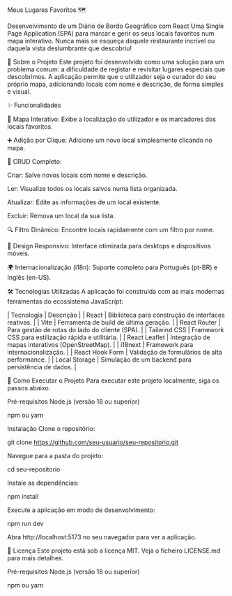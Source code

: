 Meus Lugares Favoritos 🗺️

Desenvolvimento de um Diário de Bordo Geográfico com React
Uma Single Page Application (SPA) para marcar e gerir os seus locais favoritos num mapa interativo. Nunca mais se esqueça daquele restaurante incrível ou daquela vista deslumbrante que descobriu!

🎯 Sobre o Projeto
Este projeto foi desenvolvido como uma solução para um problema comum: a dificuldade de registar e revisitar lugares especiais que descobrimos. A aplicação permite que o utilizador seja o curador do seu próprio mapa, adicionando locais com nome e descrição, de forma simples e visual.

✨ Funcionalidades

📍 Mapa Interativo: Exibe a localização do utilizador e os marcadores dos locais favoritos.

➕ Adição por Clique: Adicione um novo local simplesmente clicando no mapa.

📝 CRUD Completo:

Criar: Salve novos locais com nome e descrição.

Ler: Visualize todos os locais salvos numa lista organizada.

Atualizar: Edite as informações de um local existente.

Excluir: Remova um local da sua lista.

🔍 Filtro Dinâmico: Encontre locais rapidamente com um filtro por nome.

📱 Design Responsivo: Interface otimizada para desktops e dispositivos móveis.

🌍 Internacionalização (i18n): Suporte completo para Português (pt-BR) e Inglês (en-US).

🛠️ Tecnologias Utilizadas
A aplicação foi construída com as mais modernas ferramentas do ecossistema JavaScript:

| Tecnologia | Descrição |
| React | Biblioteca para construção de interfaces reativas. |
| Vite | Ferramenta de build de última geração. |
| React Router | Para gestão de rotas do lado do cliente (SPA). |
| Tailwind CSS | Framework CSS para estilização rápida e utilitária. |
| React Leaflet | Integração de mapas interativos (OpenStreetMap). |
| i18next | Framework para internacionalização. |
| React Hook Form | Validação de formulários de alta performance. |
| Local Storage | Simulação de um backend para persistência de dados. |

🚀 Como Executar o Projeto
Para executar este projeto localmente, siga os passos abaixo.

Pré-requisitos
Node.js (versão 18 ou superior)

npm ou yarn

Instalação
Clone o repositório:

git clone https://github.com/seu-usuario/seu-repositorio.git


Navegue para a pasta do projeto:

cd seu-repositorio


Instale as dependências:

npm install


Execute a aplicação em modo de desenvolvimento:

npm run dev


Abra http://localhost:5173 no seu navegador para ver a aplicação.

📄 Licença
Este projeto está sob a licença MIT. Veja o ficheiro LICENSE.md para mais detalhes.

Pré-requisitos
Node.js (versão 18 ou superior)

npm ou yarn


